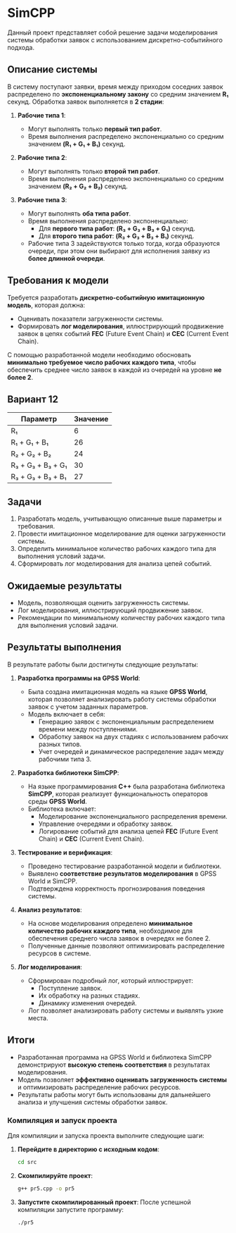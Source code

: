 # SimCPP

Данный проект представляет собой решение задачи моделирования системы обработки заявок с использованием дискретно-событийного подхода.

## Описание системы

В систему поступают заявки, время между приходом соседних заявок распределено по **экспоненциальному закону** со средним значением **R₁** секунд. Обработка заявок выполняется в **2 стадии**:

1. **Рабочие типа 1**:
   - Могут выполнять только **первый тип работ**.
   - Время выполнения распределено экспоненциально со средним значением **(R₁ + G₁ + B₁)** секунд.

2. **Рабочие типа 2**:
   - Могут выполнять только **второй тип работ**.
   - Время выполнения распределено экспоненциально со средним значением **(R₂ + G₂ + B₂)** секунд.

3. **Рабочие типа 3**:
   - Могут выполнять **оба типа работ**.
   - Время выполнения распределено экспоненциально:
     - Для **первого типа работ**: **(R₃ + G₃ + B₃ + G₁)** секунд.
     - Для **второго типа работ**: **(R₃ + G₃ + B₃ + B₁)** секунд.
   - Рабочие типа 3 задействуются только тогда, когда образуются очереди, при этом они выбирают для исполнения заявку из **более длинной очереди**.

## Требования к модели

Требуется разработать **дискретно-событийную имитационную модель**, которая должна:

- Оценивать показатели загруженности системы.
- Формировать **лог моделирования**, иллюстрирующий продвижение заявок в цепях событий **FEC** (Future Event Chain) и **CEC** (Current Event Chain).

С помощью разработанной модели необходимо обосновать **минимально требуемое число рабочих каждого типа**, чтобы обеспечить среднее число заявок в каждой из очередей на уровне **не более 2**.

## Вариант 12

| Параметр                | Значение |
|-------------------------|----------|
| R₁                      | 6        |
| R₁ + G₁ + B₁            | 26       |
| R₂ + G₂ + B₂            | 24       |
| R₃ + G₃ + B₃ + G₁       | 30       |
| R₃ + G₃ + B₃ + B₁       | 27       |

## Задачи

1. Разработать модель, учитывающую описанные выше параметры и требования.
2. Провести имитационное моделирование для оценки загруженности системы.
3. Определить минимальное количество рабочих каждого типа для выполнения условий задачи.
4. Сформировать лог моделирования для анализа цепей событий.

## Ожидаемые результаты

- Модель, позволяющая оценить загруженность системы.
- Лог моделирования, иллюстрирующий продвижение заявок.
- Рекомендации по минимальному количеству рабочих каждого типа для выполнения условий задачи.

## Результаты выполнения

В результате работы были достигнуты следующие результаты:

1. **Разработка программы на GPSS World**:
   - Была создана имитационная модель на языке **GPSS World**, которая позволяет анализировать работу системы обработки заявок с учетом заданных параметров.
   - Модель включает в себя:
     - Генерацию заявок с экспоненциальным распределением времени между поступлениями.
     - Обработку заявок на двух стадиях с использованием рабочих разных типов.
     - Учет очередей и динамическое распределение задач между рабочими типа 3.

2. **Разработка библиотеки SimCPP**:
   - На языке программирования **C++** была разработана библиотека **SimCPP**, которая реализует функциональность операторов среды **GPSS World**.
   - Библиотека включает:
     - Моделирование экспоненциального распределения времени.
     - Управление очередями и обработку заявок.
     - Логирование событий для анализа цепей **FEC** (Future Event Chain) и **CEC** (Current Event Chain).

3. **Тестирование и верификация**:
   - Проведено тестирование разработанной модели и библиотеки.
   - Выявлено **соответствие результатов моделирования** в GPSS World и SimCPP.
   - Подтверждена корректность прогнозирования поведения системы.

4. **Анализ результатов**:
   - На основе моделирования определено **минимальное количество рабочих каждого типа**, необходимое для обеспечения среднего числа заявок в очередях не более 2.
   - Полученные данные позволяют оптимизировать распределение ресурсов в системе.

5. **Лог моделирования**:
   - Сформирован подробный лог, который иллюстрирует:
     - Поступление заявок.
     - Их обработку на разных стадиях.
     - Динамику изменения очередей.
   - Лог позволяет анализировать работу системы и выявлять узкие места.

## Итоги

- Разработанная программа на GPSS World и библиотека SimCPP демонстрируют **высокую степень соответствия** в результатах моделирования.
- Модель позволяет **эффективно оценивать загруженность системы** и оптимизировать распределение рабочих ресурсов.
- Результаты работы могут быть использованы для дальнейшего анализа и улучшения системы обработки заявок.

### Компиляция и запуск проекта

Для компиляции и запуска проекта выполните следующие шаги:

1. **Перейдите в директорию с исходным кодом**:
   ```bash
   cd src
   ```

2. **Скомпилируйте проект**:
   ```bash
   g++ pr5.cpp -o pr5
   ```
   
3. **Запустите скомпилированный проект**:
   После успешной компиляции запустите программу:
   ```bash
   ./pr5
   ```
